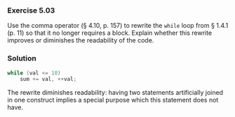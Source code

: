 ### Exercise 5.03

Use the comma operator (&sect; 4.10, p. 157) to rewrite the `while` loop from
&sect; 1.4.1 (p. 11) so that it no longer requires a block. Explain whether this
rewrite improves or diminishes the readability of the code.

### Solution

```cpp
while (val <= 10)
    sum += val, ++val;
```

The rewrite diminishes readability: having two statements artificially joined in
one construct implies a special purpose which this statement does not have.

